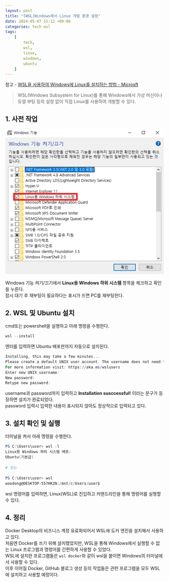 ```yaml
---
layout: post
title: "[WSL]Windows에서 Linux 개발 환경 설정"
date: 2024-05-07 15:12 +09:00
categories: tech wsl
tags:
    [
        tech,
        wsl,
        linux,
        windows,
        ubuntu
    ]
---
```


참고 - [WSL을 사용하여 Windows에 Linux를 설치하는 방법 - Microsft](https://learn.microsoft.com/ko-kr/windows/wsl/install)

>WSL(Windows Subsystem for Linux)를 통해 Windows에서 가상 머신이나 듀얼 부팅 등의 설정 없이 직접 Linux를 사용하여 개발할 수 있다.

## 1. 사전 작업

<img src="/assets/posts/tech/wsl/WSL/windows_application.png" alt="Windows 기능 켜기/끄기" style="text-align:left">

Windows 기능 켜기/끄기에서 **Linux용 Windows 하위 시스템** 항목을 체크하고 확인을 누른다.   
잠시 대기 후 재부팅이 필요하다는 표시가 뜨면 PC를 재부팅한다.

## 2. WSL 및 Ubuntu 설치

cmd또는 powershell을 실행하고 아래 명령을 수행한다.

```powershell
wsl --install
```

엔터를 입력하면 Ubuntu 배포판까지 자동으로 설치된다.

```powershell
Installing, this may take a few minutes...
Please create a default UNIX user account. The username does not need to match your Windows username.
For more information visit: https://aka.ms/wslusers
Enter new UNIX username: 
New password:
Retype new password:
```

username과 password까지 입력하고 **Installation susccessful!** 이라는 문구가 등장하면 설치가 완료되었다.   
password 입력시 입력한 내용이 표시되지 않아도 정상적으로 입력되고 있다.

## 3. 설치 확인 및 실행

터미널을 켜서 아래 명령을 수행한다.

```powershell
PS C:\Users\user> wsl -l
Linux용 Windows 하위 시스템 배포:
Ubuntu(기본값)

# 또는

PS C:\Users\user> wsl
woodong@DESKTOP-557HK2N:/mnt/c/Users/user$
```

wsl 명령어를 입력하면, Linux(WSL)로 진입하고 커맨드라인을 통해 명령어를 실행할 수 있다.

## 4. 정리

Docker Desktop의 비즈니스 계정 유료화되어서 WSL에 도커 엔진을 설치해서 사용하고 있다.   
처음엔 Docker를 쓰기 위해 설치했었지만, WSL을 통해 Windows에서 실행할 수 없는 Linux 프로그램과 명령어를 간편하게 사용할 수 있었다.   
WSL에 설치한 프로그램들은 `wsl docker`와 같이 wsl을 붙이면 Windows의 터미널에서 사용할 수 있다.    
이후 이어질 Docker, GitHub 블로그 생성 등의 작업들은 관련 프로그램을 모두 WSL에 설치하고 사용할 예정이다.
